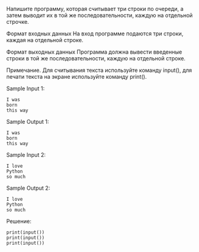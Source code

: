 Напишите программу, которая считывает три строки по очереди, а затем выводит их в той же последовательности, каждую на отдельной строчке.

Формат входных данных
На вход программе подаются три строки, каждая на отдельной строке.

Формат выходных данных
Программа должна вывести введенные строки в той же последовательности, каждую на отдельной строке.

Примечание. Для считывания текста используйте команду input(), для печати текста на экране используйте команду print().

Sample Input 1:
```
I was
born
this way
```

Sample Output 1:
```
I was
born
this way
```

Sample Input 2:
```
I love
Python
so much
```

Sample Output 2:
```
I love
Python
so much
```

Решение:
```
print(input())
print(input())
print(input())
```
